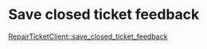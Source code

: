 # Save closed ticket feedback

[RepairTicketClient::save_closed_ticket_feedback](../../clients/repair_ticket_client/save_closed_ticket_feedback.md)
